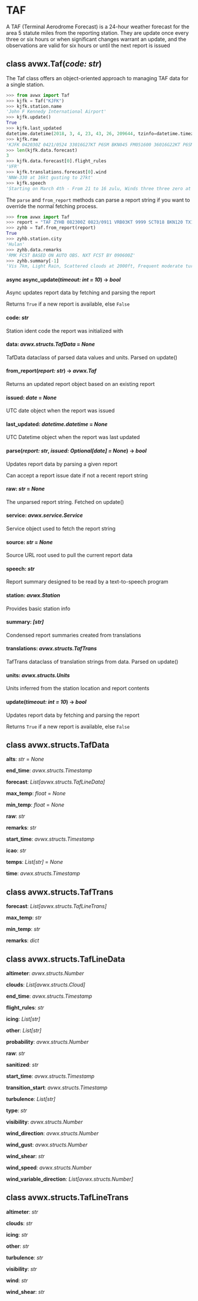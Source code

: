 # TAF

A TAF (Terminal Aerodrome Forecast) is a 24-hour weather forecast for the area 5 statute miles from the reporting station. They are update once every three or six hours or when significant changes warrant an update, and the observations are valid for six hours or until the next report is issued

## class avwx.**Taf**(*code: str*)

The Taf class offers an object-oriented approach to managing TAF data for a single station.

```python
>>> from avwx import Taf
>>> kjfk = Taf("KJFK")
>>> kjfk.station.name
'John F Kennedy International Airport'
>>> kjfk.update()
True
>>> kjfk.last_updated
datetime.datetime(2018, 3, 4, 23, 43, 26, 209644, tzinfo=datetime.timezone.utc)
>>> kjfk.raw
'KJFK 042030Z 0421/0524 33016G27KT P6SM BKN045 FM051600 36016G22KT P6SM BKN040 FM052100 35013KT P6SM SCT035'
>>> len(kjfk.data.forecast)
3
>>> kjfk.data.forecast[0].flight_rules
'VFR'
>>> kjfk.translations.forecast[0].wind
'NNW-330 at 16kt gusting to 27kt'
>>> kjfk.speech
'Starting on March 4th - From 21 to 16 zulu, Winds three three zero at 16kt gusting to 27kt. Visibility greater than six miles. Broken layer at 4500ft. From 16 to 21 zulu, Winds three six zero at 16kt gusting to 22kt. Visibility greater than six miles. Broken layer at 4000ft. From 21 to midnight zulu, Winds three five zero at 13kt. Visibility greater than six miles. Scattered clouds at 3500ft'
```

The `parse` and `from_report` methods can parse a report string if you want to override the normal fetching process.

```python
>>> from avwx import Taf
>>> report = "TAF ZYHB 082300Z 0823/0911 VRB03KT 9999 SCT018 BKN120 TX14/0907Z TN04/0921Z FM090100 09015KT 9999 -SHRA WS020/13045KT SCT018 BKN120 BECMG 0904/0906 34008KT PROB30 TEMPO 0906/0911 7000 -RA SCT020 650104 530804 RMK FCST BASED ON AUTO OBS. NXT FCST BY 090600Z"
>>> zyhb = Taf.from_report(report)
True
>>> zyhb.station.city
'Hulan'
>>> zyhb.data.remarks
'RMK FCST BASED ON AUTO OBS. NXT FCST BY 090600Z'
>>> zyhb.summary[-1]
'Vis 7km, Light Rain, Scattered clouds at 2000ft, Frequent moderate turbulence in clear air from 8000ft to 12000ft, Moderate icing in clouds from 1000ft to 5000ft'
```

#### async **async_update**(*timeout: int = 10*) -> *bool*

Async updates report data by fetching and parsing the report

Returns `True` if a new report is available, else `False`

#### **code**: *str*

Station ident code the report was initialized with

#### **data**: *avwx.structs.TafData* = *None*

TafData dataclass of parsed data values and units. Parsed on update()

#### **from_report**(*report: str*) -> *avwx.Taf*

Returns an updated report object based on an existing report

#### **issued**: *date* = *None*

UTC date object when the report was issued

#### **last_updated**: *datetime.datetime* = *None*

UTC Datetime object when the report was last updated

#### **parse**(*report: str*, *issued: Optional[date] = None*) -> *bool*

Updates report data by parsing a given report

Can accept a report issue date if not a recent report string

#### **raw**: *str* = *None*

The unparsed report string. Fetched on update()

#### **service**: *avwx.service.Service*

Service object used to fetch the report string

#### **source**: *str* = *None*

Source URL root used to pull the current report data

#### **speech**: *str*

Report summary designed to be read by a text-to-speech program

#### **station**: *avwx.Station*

Provides basic station info

#### **summary**: *[str]*

Condensed report summaries created from translations

#### **translations**: *avwx.structs.TafTrans*

TafTrans dataclass of translation strings from data. Parsed on update()

#### **units**: *avwx.structs.Units*

Units inferred from the station location and report contents

#### **update**(*timeout: int = 10*) -> *bool*

Updates report data by fetching and parsing the report

Returns `True` if a new report is available, else `False`

## class avwx.structs.**TafData**

**alts**: *str* = *None*

**end_time**: *avwx.structs.Timestamp*

**forecast**: *List[avwx.structs.TafLineData]*

**max_temp**: *float* = *None*

**min_temp**: *float* = *None*

**raw**: *str*

**remarks**: *str*

**start_time**: *avwx.structs.Timestamp*

**icao**: *str*

**temps**: *List[str]* = *None*

**time**: *avwx.structs.Timestamp*

## class avwx.structs.**TafTrans**

**forecast**: *List[avwx.structs.TafLineTrans]*

**max_temp**: *str*

**min_temp**: *str*

**remarks**: *dict*

## class avwx.structs.**TafLineData**

**altimeter**: *avwx.structs.Number*

**clouds**: *List[avwx.structs.Cloud]*

**end_time**: *avwx.structs.Timestamp*

**flight_rules**: *str*

**icing**: *List[str]*

**other**: *List[str]*

**probability**: *avwx.structs.Number*

**raw**: *str*

**sanitized**: *str*

**start_time**: *avwx.structs.Timestamp*

**transition_start**: *avwx.structs.Timestamp*

**turbulence**: *List[str]*

**type**: *str*

**visibility**: *avwx.structs.Number*

**wind_direction**: *avwx.structs.Number*

**wind_gust**: *avwx.structs.Number*

**wind_shear**: *str*

**wind_speed**: *avwx.structs.Number*

**wind_variable_direction**: *List[avwx.structs.Number]*

## class avwx.structs.**TafLineTrans**

**altimeter**: *str*

**clouds**: *str*

**icing**: *str*

**other**: *str*

**turbulence**: *str*

**visibility**: *str*

**wind**: *str*

**wind_shear**: *str*

